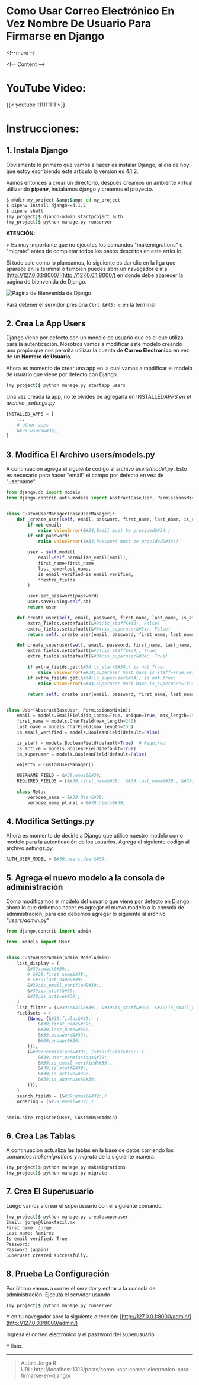 # Como Usar Correo Electrónico En Vez Nombre De Usuario Para Firmarse en Django


&lt;!--more--&gt;

&lt;!-- Content --&gt;

# YouTube Video:

{{&lt; youtube 111111111 &gt;}}

# Instrucciones:

## 1. Instala Django

Obviamente lo primero que vamos a hacer es instalar Django, al día de hoy que estoy escribiendo este artículo la versión es 4.1.2.

Vamos entonces a crear un directorio, después creamos un ambiente virtual utilizando **pipenv**, instalamos django y creamos el proyecto.

```bash
$ mkdir my_project &amp;&amp; cd my_project
$ pipenv install django~=4.1.2
$ pipenv shell
(my_project)$ django-admin startproject auth .
(my_project)$ python manage.py runserver
```

**ATENCIÓN:**

&gt; Es muy importante que no ejecutes los comandos &#34;makemigrations&#34; o &#34;migrate&#34; antes de completar todos los pasos descritos en este artículo.

Si todo sale como lo planeamos, lo siguiente es dar clic en la liga que aparece en la terminal o también puedes abrir un navegador e ir a [http://127.0.0.1:8000/](http://127.0.0.1:8000/) en donde debe aparecer la página de bienvenida de Django.

![Pagina de Bienvenida de Django](/images/posts/django-email-login/django-bienvenida.png)

Para detener el servidor presiona `Ctrl &#43; c` en la terminal.

## 2. Crea La App Users

Django viene por defecto con un modelo de usuario que es el que utiliza para la autenticación.
Nosotros vamos a modificar este modelo creando uno propio que nos permita utilizar la cuenta de **Correo Electronico** en vez de un **Nombre de Usuario**.

Ahora es momento de crear una app en la cual vamos a modificar el modelo de usuario que viene por defecto con Django.

```bash
(my_project)$ python manage.py startapp users
```

Una vez creada la app, no te olvides de agregarla en INSTALLED*APPS en el archivo \_settings.py*

```settings.py
INSTALLED_APPS = [
    ...
    # other apps
    &#39;users&#39;,
]
```

## 3. Modifica El Archivo users/models.py

A continuación agrega el siguiente codigo al archivo _users/model.py_. Esto es necesario para hacer &#34;email&#34; el campo por defecto en vez de &#34;username&#34;.

```users/models.py
from django.db import models
from django.contrib.auth.models import AbstractBaseUser, PermissionsMixin, BaseUserManager


class CustomUserManager(BaseUserManager):
    def _create_user(self, email, password, first_name, last_name, is_email_verified, **extra_fields):
        if not email:
            raise ValueError(&#34;Email must be provided&#34;)
        if not password:
            raise ValueError(&#34;Password must be provided&#34;)

        user = self.model(
            email=self.normalize_email(email),
            first_name=first_name,
            last_name=last_name,
            is_email_verified=is_email_verified,
            **extra_fields
        )

        user.set_password(password)
        user.save(using=self.db)
        return user

    def create_user(self, email, password, first_name, last_name, is_email_verified, **extra_fields):
        extra_fields.setdefault(&#34;is_staff&#34;, False)
        extra_fields.setdefault(&#34;is_superuser&#34;, False)
        return self._create_user(email, password, first_name, last_name, is_email_verified, **extra_fields)

    def create_superuser(self, email, password, first_name, last_name, is_email_verified, **extra_fields):
        extra_fields.setdefault(&#34;is_staff&#34;, True)
        extra_fields.setdefault(&#34;is_superuser&#34;, True)

        if extra_fields.get(&#34;is_staff&#34;) is not True:
            raise ValueError(&#34;Superuser must have is_staff=True.&#34;)
        if extra_fields.get(&#34;is_superuser&#34;) is not True:
            raise ValueError(&#34;Superuser must have is_superuser=True.&#34;)

        return self._create_user(email, password, first_name, last_name, is_email_verified, **extra_fields)


class User(AbstractBaseUser, PermissionsMixin):
    email = models.EmailField(db_index=True, unique=True, max_length=254)
    first_name = models.CharField(max_length=240)
    last_name = models.CharField(max_length=255)
    is_email_verified = models.BooleanField(default=False)

    is_staff = models.BooleanField(default=True)  # Required
    is_active = models.BooleanField(default=True)
    is_superuser = models.BooleanField(default=False)

    objects = CustomUserManager()

    USERNAME_FIELD = &#39;email&#39;
    REQUIRED_FIELDS = [&#39;first_name&#39;, &#39;last_name&#39;, &#39;is_email_verified&#39;]

    class Meta:
        verbose_name = &#39;User&#39;
        verbose_name_plural = &#39;Users&#39;

```

## 4. Modifica Settings.py

Ahora es momento de decirle a Django que utilice nuestro modelo como modelo para la autenticación de los usuarios. Agrega el siguiente codigo al archivo _settings.py_

```settings.py
AUTH_USER_MODEL = &#39;users.User&#39;
```

## 5. Agrega el nuevo modelo a la consola de administración

Como modificamos el modelo del usuario que viene por defecto en Django, ahora lo que debemos hacer es agregar el nuevo modelo a la consola de administración, para eso debemos agregar lo siguiente al archivo _&#34;users/admin.py&#34;_

```users/admin.py
from django.contrib import admin

from .models import User


class CustomUserAdmin(admin.ModelAdmin):
    list_display = (
        &#39;email&#39;,
        # &#39;first_name&#39;,
        # &#39;last_name&#39;,
        &#39;is_email_verified&#39;,
        &#39;is_staff&#39;,
        &#39;is_active&#39;,
    )
    list_filter = (&#39;email&#39;, &#39;is_staff&#39;, &#39;is_email_verified&#39;,)
    fieldsets = (
        (None, {&#39;fields&#39;: (
            &#39;first_name&#39;,
            &#39;last_name&#39;,
            &#39;password&#39;,
            &#39;groups&#39;
        )}),
        (&#39;Permissions&#39;, {&#39;fields&#39;: (
            &#39;user_permissions&#39;,
            &#39;is_email_verified&#39;,
            &#39;is_staff&#39;,
            &#39;is_active&#39;,
            &#39;is_superuser&#39;
        )}),
    )
    search_fields = (&#39;email&#39;,)
    ordering = (&#39;email&#39;,)


admin.site.register(User, CustomUserAdmin)
```

## 6. Crea Las Tablas

A continuación actualiza las tablas en la base de datos corriendo los comandos _makemigrations_ y _migrate_ de la siguiente manera:

```bash
(my_project)$ python manage.py makemigrations
(my_project)$ python manage.py migrate
```

## 7. Crea El Superusuario

Luego vamos a crear el superusuario con el siguiente comando:

```bash
(my_project)$ python manage.py createsuperuser
Email: jorge@linuxfacil.mx
First name: Jorge
Last name: Ramirez
Is email verified: True
Password:
Password (again):
Superuser created successfully.
```

## 8. Prueba La Configuración

Por último vamos a correr el servidor y entrar a la consola de administración.
Ejecuta el servidor usando

```bash
(my_project)$ python manage.py runserver
```

Y en tu navegador abre la siguiente dirección: [http://127.0.0.1:8000/admin/](http://127.0.0.1:8000/admin/)

Ingresa el correo electrónico y el password del superusuario

Y listo.


---

> Autor: Jorge R  
> URL: http://localhost:1313/posts/como-usar-correo-electronico-para-firmarse-en-django/  

